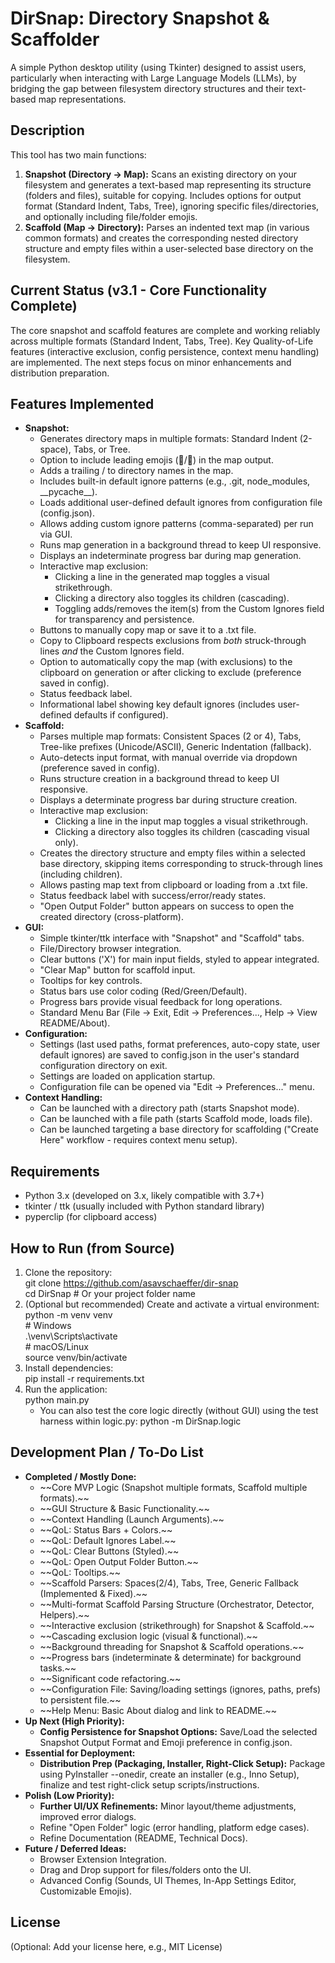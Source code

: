 # **DirSnap: Directory Snapshot & Scaffolder**

A simple Python desktop utility (using Tkinter) designed to assist users, particularly when interacting with Large Language Models (LLMs), by bridging the gap between filesystem directory structures and their text-based map representations.

## **Description**

This tool has two main functions:

1. **Snapshot (Directory \-\> Map):** Scans an existing directory on your filesystem and generates a text-based map representing its structure (folders and files), suitable for copying. Includes options for output format (Standard Indent, Tabs, Tree), ignoring specific files/directories, and optionally including file/folder emojis.
2. **Scaffold (Map \-\> Directory):** Parses an indented text map (in various common formats) and creates the corresponding nested directory structure and empty files within a user-selected base directory on the filesystem.

## **Current Status (v3.1 \- Core Functionality Complete)**

The core snapshot and scaffold features are complete and working reliably across multiple formats (Standard Indent, Tabs, Tree). Key Quality-of-Life features (interactive exclusion, config persistence, context menu handling) are implemented. The next steps focus on minor enhancements and distribution preparation.

## **Features Implemented**

- **Snapshot:**
  - Generates directory maps in multiple formats: Standard Indent (2-space), Tabs, or Tree.
  - Option to include leading emojis (📁/📄) in the map output.
  - Adds a trailing / to directory names in the map.
  - Includes built-in default ignore patterns (e.g., .git, node_modules, \_\_pycache\_\_).
  - Loads additional user-defined default ignores from configuration file (config.json).
  - Allows adding custom ignore patterns (comma-separated) per run via GUI.
  - Runs map generation in a background thread to keep UI responsive.
  - Displays an indeterminate progress bar during map generation.
  - Interactive map exclusion:
    - Clicking a line in the generated map toggles a visual strikethrough.
    - Clicking a directory also toggles its children (cascading).
    - Toggling adds/removes the item(s) from the Custom Ignores field for transparency and persistence.
  - Buttons to manually copy map or save it to a .txt file.
  - Copy to Clipboard respects exclusions from _both_ struck-through lines _and_ the Custom Ignores field.
  - Option to automatically copy the map (with exclusions) to the clipboard on generation or after clicking to exclude (preference saved in config).
  - Status feedback label.
  - Informational label showing key default ignores (includes user-defined defaults if configured).
- **Scaffold:**
  - Parses multiple map formats: Consistent Spaces (2 or 4), Tabs, Tree-like prefixes (Unicode/ASCII), Generic Indentation (fallback).
  - Auto-detects input format, with manual override via dropdown (preference saved in config).
  - Runs structure creation in a background thread to keep UI responsive.
  - Displays a determinate progress bar during structure creation.
  - Interactive map exclusion:
    - Clicking a line in the input map toggles a visual strikethrough.
    - Clicking a directory also toggles its children (cascading visual only).
  - Creates the directory structure and empty files within a selected base directory, skipping items corresponding to struck-through lines (including children).
  - Allows pasting map text from clipboard or loading from a .txt file.
  - Status feedback label with success/error/ready states.
  - "Open Output Folder" button appears on success to open the created directory (cross-platform).
- **GUI:**
  - Simple tkinter/ttk interface with "Snapshot" and "Scaffold" tabs.
  - File/Directory browser integration.
  - Clear buttons ('X') for main input fields, styled to appear integrated.
  - "Clear Map" button for scaffold input.
  - Tooltips for key controls.
  - Status bars use color coding (Red/Green/Default).
  - Progress bars provide visual feedback for long operations.
  - Standard Menu Bar (File \-\> Exit, Edit \-\> Preferences..., Help \-\> View README/About).
- **Configuration:**
  - Settings (last used paths, format preferences, auto-copy state, user default ignores) are saved to config.json in the user's standard configuration directory on exit.
  - Settings are loaded on application startup.
  - Configuration file can be opened via "Edit \-\> Preferences..." menu.
- **Context Handling:**
  - Can be launched with a directory path (starts Snapshot mode).
  - Can be launched with a file path (starts Scaffold mode, loads file).
  - Can be launched targeting a base directory for scaffolding ("Create Here" workflow \- requires context menu setup).

## **Requirements**

- Python 3.x (developed on 3.x, likely compatible with 3.7+)
- tkinter / ttk (usually included with Python standard library)
- pyperclip (for clipboard access)

## **How to Run (from Source)**

1. Clone the repository:  
   git clone https://github.com/asavschaeffer/dir-snap  
   cd DirSnap \# Or your project folder name
2. (Optional but recommended) Create and activate a virtual environment:  
   python \-m venv venv  
   \# Windows  
   .\\venv\\Scripts\\activate  
   \# macOS/Linux  
   source venv/bin/activate
3. Install dependencies:  
   pip install \-r requirements.txt
4. Run the application:  
   python main.py
   - You can also test the core logic directly (without GUI) using the test harness within logic.py: python \-m DirSnap.logic

## **Development Plan / To-Do List**

- **Completed / Mostly Done:**
  - \~\~Core MVP Logic (Snapshot multiple formats, Scaffold multiple formats).\~\~
  - \~\~GUI Structure & Basic Functionality.\~\~
  - \~\~Context Handling (Launch Arguments).\~\~
  - \~\~QoL: Status Bars \+ Colors.\~\~
  - \~\~QoL: Default Ignores Label.\~\~
  - \~\~QoL: Clear Buttons (Styled).\~\~
  - \~\~QoL: Open Output Folder Button.\~\~
  - \~\~QoL: Tooltips.\~\~
  - \~\~Scaffold Parsers: Spaces(2/4), Tabs, Tree, Generic Fallback (Implemented & Fixed).\~\~
  - \~\~Multi-format Scaffold Parsing Structure (Orchestrator, Detector, Helpers).\~\~
  - \~\~Interactive exclusion (strikethrough) for Snapshot & Scaffold.\~\~
  - \~\~Cascading exclusion logic (visual & functional).\~\~
  - \~\~Background threading for Snapshot & Scaffold operations.\~\~
  - \~\~Progress bars (indeterminate & determinate) for background tasks.\~\~
  - \~\~Significant code refactoring.\~\~
  - \~\~Configuration File: Saving/loading settings (ignores, paths, prefs) to persistent file.\~\~
  - \~\~Help Menu: Basic About dialog and link to README.\~\~
- **Up Next (High Priority):**
  - **Config Persistence for Snapshot Options:** Save/Load the selected Snapshot Output Format and Emoji preference in config.json.
- **Essential for Deployment:**
  - **Distribution Prep (Packaging, Installer, Right-Click Setup):** Package using PyInstaller \--onedir, create an installer (e.g., Inno Setup), finalize and test right-click setup scripts/instructions.
- **Polish (Low Priority):**
  - **Further UI/UX Refinements:** Minor layout/theme adjustments, improved error dialogs.
  - Refine "Open Folder" logic (error handling, platform edge cases).
  - Refine Documentation (README, Technical Docs).
- **Future / Deferred Ideas:**
  - Browser Extension Integration.
  - Drag and Drop support for files/folders onto the UI.
  - Advanced Config (Sounds, UI Themes, In-App Settings Editor, Customizable Emojis).

## **License**

(Optional: Add your license here, e.g., MIT License)
